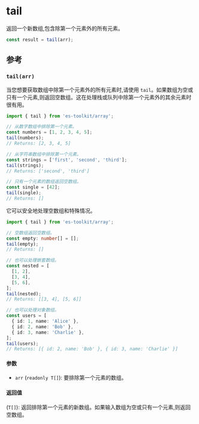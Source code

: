 # tail

返回一个新数组,包含除第一个元素外的所有元素。

```typescript
const result = tail(arr);
```

## 参考

### `tail(arr)`

当您想要获取数组中除第一个元素外的所有元素时,请使用 `tail`。如果数组为空或只有一个元素,则返回空数组。这在处理栈或队列中除第一个元素外的其余元素时很有用。

```typescript
import { tail } from 'es-toolkit/array';

// 从数字数组中排除第一个元素。
const numbers = [1, 2, 3, 4, 5];
tail(numbers);
// Returns: [2, 3, 4, 5]

// 从字符串数组中排除第一个元素。
const strings = ['first', 'second', 'third'];
tail(strings);
// Returns: ['second', 'third']

// 只有一个元素的数组返回空数组。
const single = [42];
tail(single);
// Returns: []
```

它可以安全地处理空数组和特殊情况。

```typescript
import { tail } from 'es-toolkit/array';

// 空数组返回空数组。
const empty: number[] = [];
tail(empty);
// Returns: []

// 也可以处理嵌套数组。
const nested = [
  [1, 2],
  [3, 4],
  [5, 6],
];
tail(nested);
// Returns: [[3, 4], [5, 6]]

// 也可以处理对象数组。
const users = [
  { id: 1, name: 'Alice' },
  { id: 2, name: 'Bob' },
  { id: 3, name: 'Charlie' },
];
tail(users);
// Returns: [{ id: 2, name: 'Bob' }, { id: 3, name: 'Charlie' }]
```

#### 参数

- `arr` (`readonly T[]`): 要排除第一个元素的数组。

#### 返回值

(`T[]`): 返回排除第一个元素的新数组。如果输入数组为空或只有一个元素,则返回空数组。
